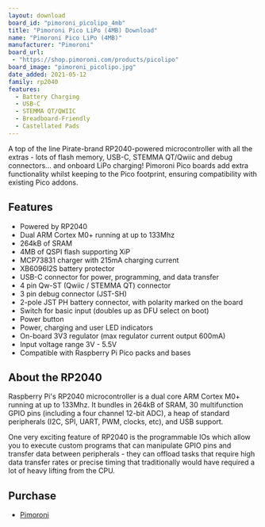 ```yaml
---
layout: download
board_id: "pimoroni_picolipo_4mb"
title: "Pimoroni Pico LiPo (4MB) Download"
name: "Pimoroni Pico LiPo (4MB)"
manufacturer: "Pimoroni"
board_url:
 - "https://shop.pimoroni.com/products/picolipo"
board_image: "pimoroni_picolipo.jpg"
date_added: 2021-05-12
family: rp2040
features:
  - Battery Charging
  - USB-C
  - STEMMA QT/QWIIC
  - Breadboard-Friendly
  - Castellated Pads
---
```


A top of the line Pirate-brand RP2040-powered microcontroller with all the extras - lots of flash memory, USB-C, STEMMA QT/Qwiic and debug connectors... and onboard LiPo charging! Pimoroni Pico boards add extra functionality whilst keeping to the Pico footprint, ensuring compatibility with existing Pico addons.

## Features
* Powered by RP2040
* Dual ARM Cortex M0+ running at up to 133Mhz
* 264kB of SRAM
* 4MB of QSPI flash supporting XiP
* MCP73831 charger with 215mA charging current
* XB6096I2S battery protector
* USB-C connector for power, programming, and data transfer
* 4 pin Qw-ST (Qwiic / STEMMA QT) connector
* 3 pin debug connector (JST-SH)
* 2-pole JST PH battery connector, with polarity marked on the board
* Switch for basic input (doubles up as DFU select on boot)
* Power button
* Power, charging and user LED indicators
* On-board 3V3 regulator (max regulator current output 600mA)
* Input voltage range 3V - 5.5V
* Compatible with Raspberry Pi Pico packs and bases

## About the RP2040
Raspberry Pi's RP2040 microcontroller is a dual core ARM Cortex M0+ running at up to 133Mhz. It bundles in 264kB of SRAM, 30 multifunction GPIO pins (including a four channel 12-bit ADC), a heap of standard peripherals (I2C, SPI, UART, PWM, clocks, etc), and USB support.

One very exciting feature of RP2040 is the programmable IOs which allow you to execute custom programs that can manipulate GPIO pins and transfer data between peripherals - they can offload tasks that require high data transfer rates or precise timing that traditionally would have required a lot of heavy lifting from the CPU.

## Purchase
* [Pimoroni](https://shop.pimoroni.com/products/picolipo)
